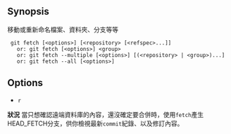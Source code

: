 ## Synopsis

移動或重新命名檔案、資料夾、分支等等

```git
 git fetch [<options>] [<repository> [<refspec>...]]
   or: git fetch [<options>] <group>
   or: git fetch --multiple [<options>] [(<repository> | <group>)...]
   or: git fetch --all [<options>]
```

## Options

- `r`


**狀況**
當只想確認遠端資料庫的內容，還沒確定要合併時，使用`fetch`產生HEAD_FETCH分支，供你檢視最新`commit`紀錄、以及修訂內容。